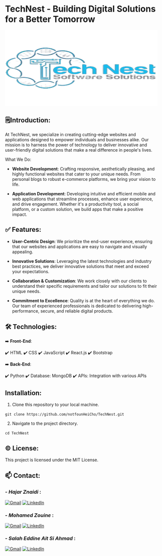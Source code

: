 # TechNest - Building Digital Solutions for a Better Tomorrow

<div align="center">
  <img src="/assets/technest-removebg-preview.png" alt="Logo" width="556" height="250">
</div>

## 🗒️Introduction:

At TechNest, we specialize in creating cutting-edge websites and applications designed to empower individuals and businesses alike. Our mission is to harness the power of technology to deliver innovative and user-friendly digital solutions that make a real difference in people's lives.

What We Do:

- **Website Development**: Crafting responsive, aesthetically pleasing, and highly functional websites that cater to your unique needs. From personal blogs to robust e-commerce platforms, we bring your vision to life.

- **Application Development**: Developing intuitive and efficient mobile and web applications that streamline processes, enhance user experience, and drive engagement. Whether it's a productivity tool, a social platform, or a custom solution, we build apps that make a positive impact.

## ✅ Features:

- **User-Centric Design**: We prioritize the end-user experience, ensuring that our websites and applications are easy to navigate and visually appealing.
- **Innovative Solutions**: Leveraging the latest technologies and industry best practices, we deliver innovative solutions that meet and exceed your expectations.

- **Collaboration & Customization**: We work closely with our clients to understand their specific requirements and tailor our solutions to fit their unique needs.

- **Commitment to Excellence**: Quality is at the heart of everything we do. Our team of experienced professionals is dedicated to delivering high-performance, secure, and reliable digital products.

## 🛠️ Technologies:

➡️ **Front-End**:

✔️ HTML
✔️ CSS
✔️ JavaScript
✔️ React.js
✔️ Bootstrap

➡️ **Back-End**:

✔️ Python
✔️ Database: MongoDB
✔️ APIs: Integration with various APIs

## Installation:

1. Clone this repository to your local machine.

```git clone https://github.com/notfounHeiCho/TechNest.git```

2. Navigate to the project directory.

```cd TechNest```

## ©️ License:

This project is licensed under the MIT License.

## 📫 Contact:

### - *Hajar Znaidi* :

[![Gmail](https://img.shields.io/badge/Gmail-D14836?style=for-the-badge&logo=gmail&logoColor=white)](mailto:hajarznaidi04@gmail.com)
[![LinkedIn](https://img.shields.io/badge/linkedin-%230077B5.svg?style=for-the-badge&logo=linkedin&logoColor=white)](https://www.linkedin.com/in/hajar-znaidi-b2364a189/)

### - *Mohamed Zouine* :

[![Gmail](https://img.shields.io/badge/Gmail-D14836?style=for-the-badge&logo=gmail&logoColor=white)](mailto:zouinemohamade@gmail.com)
[![LinkedIn](https://img.shields.io/badge/linkedin-%230077B5.svg?style=for-the-badge&logo=linkedin&logoColor=white)](https://www.linkedin.com/in/mohamed-zouine-5716a2252?utm_source=share&utm_campaign=share_via&utm_content=profile&utm_medium=android_app)

### - *Salah Eddine Ait Si Ahmad* :

[![Gmail](https://img.shields.io/badge/Gmail-D14836?style=for-the-badge&logo=gmail&logoColor=white)](mailto:salaheddine.aitsiahmad@gmail.com)
[![LinkedIn](https://img.shields.io/badge/linkedin-%230077B5.svg?style=for-the-badge&logo=linkedin&logoColor=white)](https://www.linkedin.com/in/salah-eddine-ait-si-ahmad/)
